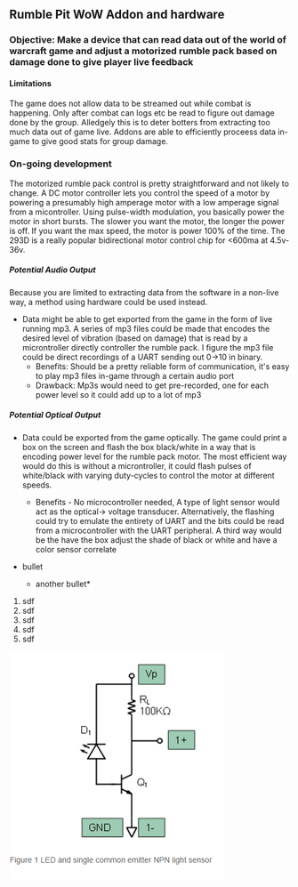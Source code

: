 ## Rumble Pit WoW Addon and hardware
### Objective: Make a device that can read data out of the world of warcraft game and adjust a motorized rumble pack based on damage done to give player live feedback 

#### Limitations
The game does not allow data to be streamed out while combat is happening.  Only after combat can logs etc be read to figure out damage done by the group.  Alledgely this is to deter botters from extracting too much data out of game live.  Addons are able to efficiently proceess data in-game to give good stats for group damage.

### On-going development
The motorized rumble pack control is pretty straightforward and not likely to change. A DC motor controller lets you control the speed of a motor by powering a presumably high amperage motor with a low amperage signal from a micontroller.  Using pulse-width modulation, you basically power the motor in short bursts.  The slower you want the motor, the longer the power is off.  If you want the max speed, the motor is power 100% of the time.  The 293D is a really popular bidirectional motor control chip for <600ma at 4.5v-36v.  

##### Potential Audio Output
Because you are limited to extracting data from the software in a non-live way, a method using hardware could be used instead.
* Data might be able to get exported from the game in the form of live running mp3.  A series of mp3 files could be made that encodes the desired level of vibration (based on damage) that is read by a microntroller directly controller the rumble pack.  I figure the mp3 file could be direct recordings of a UART sending out 0->10 in binary.
  * Benefits: Should be a pretty reliable form of communication, it's easy to play mp3 files in-game through a certain audio port
  * Drawback: Mp3s would need to get pre-recorded, one for each power level so it could add up to a lot of mp3
##### Potential Optical Output
* Data could be exported from the game optically. The game could print a box on the screen and flash the box black/white in a way that is encoding power level for the rumble pack motor.  The most efficient way would do this is without a microntroller, it could flash pulses of white/black with varying duty-cycles to control the motor at different speeds.  
  * Benefits - No microcontroller needed,
A type of light sensor would act as the optical-> voltage transducer.  Alternatively, the flashing could try to emulate the entirety of UART and the bits could be read from a microcontroller with the UART peripheral.  A third way would be the have the box adjust the shade of black or white and have a color sensor correlate   


* bullet
  * another bullet*
1. sdf
1. sdf
1. sdf
  1. sdf
  1. sdf
  
![amplifier schematic](/Images/PhotoDiodeSchematic.PNG)

